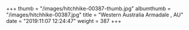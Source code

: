 +++
thumb = "/images/hitchhike-00387-thumb.jpg"
albumthumb = "/images/hitchhike-00387.jpg"
title = "Western Australia Armadale , AU"
date = "2019:11:07 12:24:47"
weight = 387
+++
